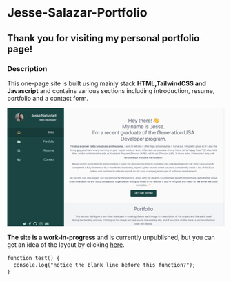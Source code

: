# Jesse-Salazar-Portfolio

## Thank you for visiting my personal portfolio page!

### Description

This one-page site is built using mainly stack **HTML,TailwindCSS and Javascript** and contains various sections including introduction, resume, portfolio and a contact form.

![](./img/quickview.png)

**The site is a work-in-progress** and is currently unpublished, but you can get an idea of the layout by clicking [here](https://htmlpreview.github.io/?https://github.com/Jesse-Salazar/Jesse-Salazar-Portfolio/blob/main/index.html).

```
function test() {
  console.log("notice the blank line before this function?");
}
```
